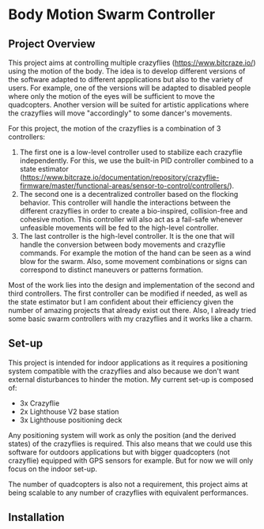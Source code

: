 # Body Motion Swarm Controller

## Project Overview

This project aims at controlling multiple crazyflies (https://www.bitcraze.io/) using the motion of the body. The idea is to develop different versions of the software adapted to different appplications but also to the variety of users. 
For example, one of the versions will be adapted to disabled people where only the motion of the eyes will be sufficient to move the quadcopters. Another version will be suited for artistic applications where the 
crazyflies will move "accordingly" to some dancer's movements. 

For this project, the motion of the crazyflies is a combination of 3 controllers: 
  1. The first one is a low-level controller used to stabilize each crazyflie independently. For this, we use the built-in PID controller combined to a state estimator (https://www.bitcraze.io/documentation/repository/crazyflie-firmware/master/functional-areas/sensor-to-control/controllers/).
  2. The second one is a decentralized controller based on the flocking behavior. This controller will handle the interactions between the different crazyflies in order to create a bio-inspired, collision-free and cohesive motion.
     This controller will also act as a fail-safe whenever unfeasible movements will be fed to the high-level controller.
  3. The last controller is the high-level controller. It is the one that will handle the conversion between body movements and crazyflie commands. For example the motion of the hand can be seen as a wind blow for the swarm. Also, some movement combinations
     or signs can correspond to distinct maneuvers or patterns formation.

Most of the work lies into the design and implementation of the second and third controllers. The first controller can be modified if needed, as well as the state estimator but I am confident about their efficiency given the number of amazing projects 
that already exist out there. Also, I already tried some basic swarm controllers with my crazyflies and it works like a charm.



## Set-up

This project is intended for indoor applications as it requires a positioning system compatible with the crazyflies and also because we don't want external disturbances to hinder the motion. 
My current set-up is composed of:
  * 3x Crazyflie
  * 2x Lighthouse V2 base station
  * 3x Lighthouse positioning deck

Any positioning system will work as only the position (and the derived states) of the crazyflies is required. This also means that we could use this software for outdoors applications but with bigger quadcopters (not crazyflie) equipped with GPS sensors
for example. But for now we will only focus on the indoor set-up. 

The number of quadcopters is also not a requirement, this project aims at being scalable to any number of crazyflies with equivalent performances.

## Installation



